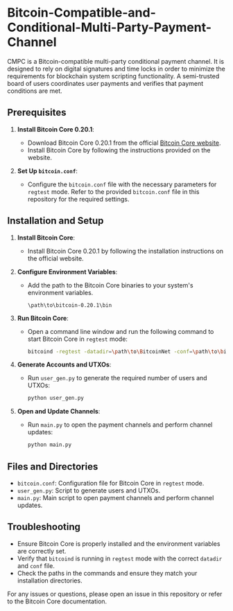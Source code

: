 # Bitcoin-Compatible-and-Conditional-Multi-Party-Payment-Channel
CMPC is a Bitcoin-compatible multi-party conditional payment channel. It is designed to rely on digital signatures and time locks in order to minimize the requirements for blockchain system scripting functionality. A semi-trusted board of users coordinates user payments and verifies that payment conditions are met.

## Prerequisites

1. **Install Bitcoin Core 0.20.1**:
   - Download Bitcoin Core 0.20.1 from the official [Bitcoin Core website](https://bitcoin.org/en/bitcoin-core/).
   - Install Bitcoin Core by following the instructions provided on the website.

2. **Set Up `bitcoin.conf`**:
   - Configure the `bitcoin.conf` file with the necessary parameters for `regtest` mode. Refer to the provided `bitcoin.conf` file in this repository for the required settings.

## Installation and Setup

1. **Install Bitcoin Core**:
   - Install Bitcoin Core 0.20.1 by following the installation instructions on the official website.

2. **Configure Environment Variables**:
   - Add the path to the Bitcoin Core binaries to your system's environment variables.
     ```
     \path\to\bitcoin-0.20.1\bin
     ```

3. **Run Bitcoin Core**:
   - Open a command line window and run the following command to start Bitcoin Core in `regtest` mode:
     ```bash
     bitcoind -regtest -datadir=\path\to\BitcoinNet -conf=\path\to\bitcoin.conf
     ```

4. **Generate Accounts and UTXOs**:
   - Run `user_gen.py` to generate the required number of users and UTXOs:
     ```bash
     python user_gen.py
     ```

5. **Open and Update Channels**:
   - Run `main.py` to open the payment channels and perform channel updates:
     ```bash
     python main.py
     ```

## Files and Directories

- `bitcoin.conf`: Configuration file for Bitcoin Core in `regtest` mode.
- `user_gen.py`: Script to generate users and UTXOs.
- `main.py`: Main script to open payment channels and perform channel updates.

## Troubleshooting

- Ensure Bitcoin Core is properly installed and the environment variables are correctly set.
- Verify that `bitcoind` is running in `regtest` mode with the correct `datadir` and `conf` file.
- Check the paths in the commands and ensure they match your installation directories.

For any issues or questions, please open an issue in this repository or refer to the Bitcoin Core documentation.
